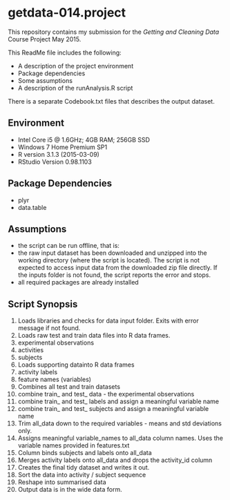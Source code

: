 # getdata-014.project

This repository contains my submission for the _Getting and Cleaning Data_ Course Project May 2015.

This ReadMe file includes the following:
- A description of the project environment
- Package dependencies
- Some assumptions
- A description of the runAnalysis.R script

There is a separate Codebook.txt files that describes the output dataset.

## Environment
- Intel Core i5 @ 1.6GHz; 4GB RAM; 256GB SSD
- Windows 7 Home Premium SP1
- R version 3.1.3 (2015-03-09)
- RStudio Version 0.98.1103

## Package Dependencies
- plyr
- data.table

## Assumptions
- the script can be run offline, that is:
 - the raw input dataset has been downloaded and unzipped into the working directory (where the script is located). The script is not expected to access input data from the downloaded zip file directly. If the inputs folder is not found, the script reports the error and stops.
 - all required packages are already installed

## Script Synopsis
1. Loads libraries and checks for data input folder. Exits with error message if not found.
2. Loads raw test and train data files into R data frames.
 1. experimental observations
 1. activities
 1. subjects
3. Loads supporting datainto R data frames
 1. activity labels
 1. feature names (variables)
4. Combines all test and train datasets
 1. combine train_ and test_ data - the experimental observations
 1. combine train_ and test_ labels and assign a meaningful variable name
 1. combine train_ and test_ subjects and assign a meaningful variable name
5. Trim all_data down to the required variables - means and std deviations only.
6. Assigns meaningful variable_names to all_data column names. Uses the variable names provided in features.txt
7. Column binds subjects and labels onto all_data
8. Merges activity labels onto all_data and drops the activity_id column
9. Creates the final tidy dataset and writes it out.
 1. Sort the data into activity / subject sequence
 2. Reshape into summarised data
 3. Output data is in the wide data form.
